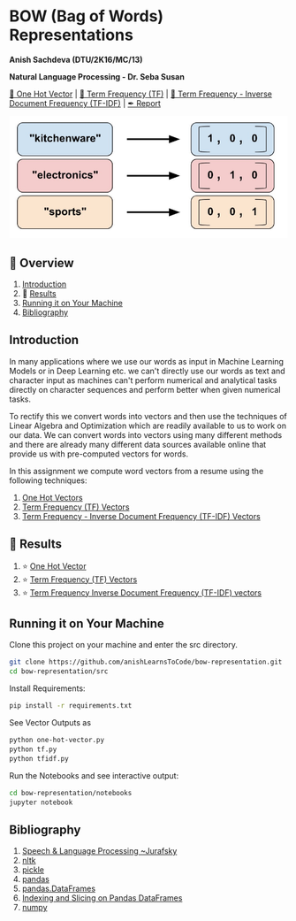 # BOW (Bag of Words) Representations
__Anish Sachdeva (DTU/2K16/MC/13)__

__Natural Language Processing - Dr. Seba Susan__

[📕 One Hot Vector](notebooks/one-hot-vector.ipynb) | 
[📕 Term Frequency (TF)](notebooks/term-frequency.ipynb) | 
[📕 Term Frequency - Inverse Document Frequency (TF-IDF)](notebooks/term-frequency-inverse-document-frequency.ipynb) | 
[✒ Report](assets/nlp-bow-models.pdf)

![project-image](assets/booster.jpg)

## 📖 Overview
1. [Introduction](#introduction)
1. 🚩 [Results](#-results)
1. [Running it on Your Machine](#running-it-on-your-machine)
1. [Bibliography](#bibliography)

## Introduction
In many applications where we use our words as input in Machine Learning Models or in Deep
Learning etc. we can't directly use our words as text and character input as machines can't 
perform numerical and analytical tasks directly on character sequences and perform better when 
given numerical tasks.

To rectify this we convert words into vectors and then use the techniques of Linear Algebra and
Optimization which are readily available to us to work on our data. We can convert words into 
vectors using many different methods and there are already many different data sources available
online that provide us with pre-computed vectors for words.

In this assignment we compute word vectors from a resume using the following techniques:
1. [One Hot Vectors](notebooks/one-hot-vector.ipynb) 
1. [Term Frequency (TF) Vectors](notebooks/term-frequency.ipynb) 
1. [Term Frequency - Inverse Document Frequency (TF-IDF) Vectors](notebooks/term-frequency-inverse-document-frequency.ipynb) 

## 🚩 Results
1. ⭐ [One Hot Vector](assets/one-hot-vector.txt)
1. ⭐ [Term Frequency (TF) Vectors](assets/tf.txt)
1. ⭐ [Term Frequency Inverse Document Frequency (TF-IDF) vectors](assets/tfidf.txt)

## Running it on Your Machine
Clone this project on your machine and enter the src directory.
```bash
git clone https://github.com/anishLearnsToCode/bow-representation.git
cd bow-representation/src
```

Install Requirements:
```bash
pip install -r requirements.txt
```

See Vector Outputs as 
```bash
python one-hot-vector.py
python tf.py
python tfidf.py
```

Run the Notebooks and see interactive output:
```bash
cd bow-representation/notebooks
jupyter notebook
```

## Bibliography
1. [Speech & Language Processing ~Jurafsky](https://web.stanford.edu/~jurafsky/slp3/)
1. [nltk](https://www.nltk.org/)
1. [pickle](https://docs.python.org/3/library/pickle.html)
1. [pandas](https://pandas.pydata.org/)
1. [pandas.DataFrames](https://pandas.pydata.org/pandas-docs/stable/reference/api/pandas.DataFrame.html)
1. [Indexing and Slicing on Pandas DataFrames](https://datacarpentry.org/python-ecology-lesson/03-index-slice-subset/index.html)
1. [numpy](https://numpy.org/)
